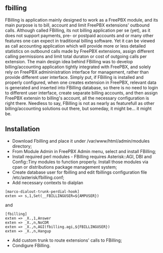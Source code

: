 ## fbilling

FBilling is application mainly designed to work as a FreePBX module, 
and its main purpose is to bill, account and limit FreePBX extensions' outbound calls.
Although called FBilling, its not billing application per se (yet), as it does not support payments, 
pre- or postpaid accounts and or many other features one can expect in traditional billing software. 
Yet it can be viewed as call accounting application which will provide more or less detailed statistics 
on outbound calls made by FreePBX extensions, assign different calling permissions and limit total duraton or cost of 
outgoing calls per extension. The main design idea behind FBilling was to develop billing/accounting application 
tightly integrated with FreePBX, and solely rely on FreePBX admininistration interface for management, 
rather than provide different user interface. Simply put, if FBilling is installed and properly 
configured, when one creates extension in FreePBX, relevant data is generated and inserted into FBilling database, 
so there is no need to login to different user interface, create separate billing accounts, 
and then assign FreePBX extensin to billing's account, all the necessary configuration is right there.
Needless to say, FBilling is not as nearly as featurefull as other billing/accounting solutions out there, 
but someday, it might be... it might be.

## Installation

* Download Fbilling and place it under /var/www/html/admin/modules directory;
* From Module Admin in FreePBX Admin menu, select and install FBilling;
* Install required perl modules - FBilling requires Asterisk::AGI, DBI and Config::Tiny modules to function properly.
Install those modules via cpan or distributions package management system;
* Create database user for fbilling and edit fbillings configuration file /etc/asterisk/fbilling.conf;
* Add necessary contexts to dialplan
```
[marco-dialout-trunk-perdial-hook]
exten => s,1,Set(__FBILLINGUSER=${AMPUSER})
```
and
```
[fbilling]
exten => _X.,1,Answer
exten => _X.,n,NoCDR
exten => _X.,n,AGI(fbilling.agi,${FBILLINGUSER})
exten => _X.,n,Hangup
```
* Add custom trunk to route extensions' calls to FBilling;
* Condigure FBilling.
